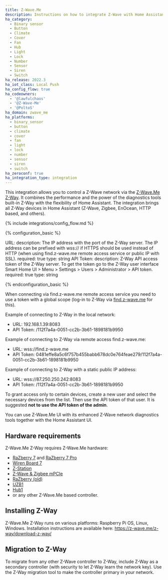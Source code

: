 ```yaml
---
title: Z-Wave.Me
description: Instructions on how to integrate Z-Wave with Home Assistant via Z-Wave.Me Z-Way.
ha_category:
  - Binary sensor
  - Button
  - Climate
  - Cover
  - Fan
  - Hub
  - Light
  - Lock
  - Number
  - Sensor
  - Siren
  - Switch
ha_release: 2022.3
ha_iot_class: Local Push
ha_config_flow: true
ha_codeowners:
  - '@lawfulchaos'
  - '@Z-Wave-Me'
  - '@PoltoS'
ha_domain: zwave_me
ha_platforms:
  - binary_sensor
  - button
  - climate
  - cover
  - fan
  - light
  - lock
  - number
  - sensor
  - siren
  - switch
ha_zeroconf: true
ha_integration_type: integration
---
```


This integration allows you to control a Z-Wave network via the [Z-Wave.Me Z-Way](https://z-wave.me/z-way/). It combines the performance and the power of the diagnostics tools built-in Z-Way with the flexibility of Home Assistant. The integration brings all Z-Way devices in Home Assistant (Z-Wave, Zigbee, EnOcean, HTTP based, and others).

{% include integrations/config_flow.md %}

{% configuration_basic %}

URL:
  description: The IP address with the port of the Z-Way server. The IP address can be prefixed with wss:// if HTTPS should be used instead of HTTP (when using find.z-wave.me remote access service or public IP with SSL).
  required: true
  type: string
API Token:
  description: Z-Way API access token of the Z-Way server. To get the token go to the Z-Way user interface Smart Home UI > Menu > Settings > Users > Administrator > API token.
  required: true
  type: string

{% endconfiguration_basic %}

When connecting via find.z-wave.me remote access service you need to use a token with a global scope (log-in to Z-Way via [find.z-wave.me](https://find.z-wave.me) for this).

Example of connecting to Z-Way in the local network:
 - URL: 192.168.1.39:8083
 - API Token: /112f7a4a-0051-cc2b-3b61-1898181b9950

Example of connecting to Z-Way via remote access find.z-wave.me:
 - URL: wss://find.z-wave.me
 - API Token: 0481effe8a5c6f757b455babb678dc0e764feae279/112f7a4a-0051-cc2b-3b61-1898181b9950

 Example of connecting to Z-Way with a static public IP address:
 - URL: wss://87.250.250.242:8083
 - API Token: /112f7a4a-0051-cc2b-3b61-1898181b9950


<div class='note warning'>

  To grant access only to certain devices, create a new user and select the necessary devices from the list. Then use the API token of that user. It is suggested **not to use the API token of the admin**.

</div>


<div class='note info'>

  You can use Z-Wave.Me UI with its enhanced Z-Wave network diagnostics tools together with the Home Assistant UI.

</div>

## Hardware requirements

Z-Wave.Me Z-Way requires Z-Wave.Me hardware:
 - [RaZberry 7](https://z-wave.me/products/razberry/) and [RaZberry 7 Pro](https://z-wave.me/products/razberry/)
 - [Wiren Board 7](https://z-wave.me/products/wirenboard-7/)
 - [Z-Station](https://z-wave.me/products/z-station/)
 - [Z-Wave & Zigbee mPCIe](https://z-wave.me/products/mpcie/)
 - [RaZberry (old)](https://z-wave.me/products/razberry-old/)
 - [UZB1](https://z-wave.me/products/uzb/)
 - [Hub1](https://z-wave.me/products/hub/)
 - or any other Z-Wave.Me based controller.

## Installing Z-Way

Z-Wave.Me Z-Way runs on various platforms: Raspberry Pi OS, Linux, Windows. Installation instructions are available here: https://z-wave.me/z-way/download-z-way/

## Migration to Z-Way

To migrate from any other Z-Wave controller to Z-Way, include Z-Way as a secondary controller (with security to let Z-Way learn the network key). Use the Z-Way migration tool to make the controller primary in your network.
